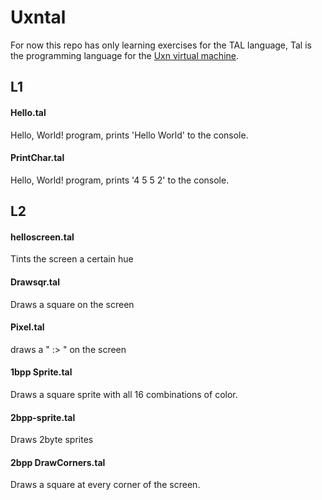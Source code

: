 # Uxntal

For now this repo has only learning exercises for the TAL language, Tal is the programming language for the [Uxn virtual machine](https://wiki.xxiivv.com/site/uxntal.html).

## L1
#### Hello.tal
Hello, World! program, prints 'Hello World' to the console.

#### PrintChar.tal
Hello, World! program, prints '4 5 5 2' to the console.

## L2

#### helloscreen.tal
Tints the screen a certain hue

#### Drawsqr.tal
Draws a square on the screen

#### Pixel.tal
draws a " :> "  on the screen

#### 1bpp Sprite.tal
Draws a square sprite with all 16 combinations of color.

#### 2bpp-sprite.tal
Draws 2byte sprites

#### 2bpp DrawCorners.tal
Draws a square at every corner of the screen.



